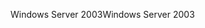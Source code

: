 <span data-ttu-id="831ae-101">Windows Server 2003</span><span class="sxs-lookup"><span data-stu-id="831ae-101">Windows Server 2003</span></span>